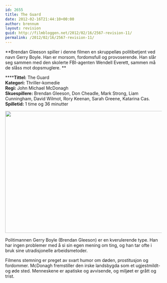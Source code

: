 ```yaml
---
id: 2655
title: The Guard
date: 2012-02-16T21:44:10+00:00
author: brennum
layout: revision
guid: http://filmbloggen.net/2012/02/16/2567-revision-11/
permalink: /2012/02/16/2567-revision-11/
---
```

**Brendan Gleeson spiller i denne filmen en skruppelløs politibetjent ved navn Gerry Boyle. Han er morsom, fordomsfull og provoserende. Han slår seg sammen med den skolerte FBI-agenten Wendell Everett, sammen må de slåss mot dopsmuglere. **

******Tittel:** The Guard  
**Kategori:** Thriller-komedie  
**Regi:** John Michael McDonagh  
**Skuespillere:** Brendan Gleeson, Don Cheadle, Mark Strong, Liam Cunningham, David Wilmot, Rory Keenan, Sarah Greene, Katarina Cas.  
**Spilletid:** 1 time og 36 minutter

<a href="http://filmbloggen.net/?attachment_id=2645" rel="attachment wp-att-2645"><img class="alignnone size-full wp-image-2645" src="http://filmbloggen.net/wp-content/uploads//2012/02/art-the-guard_20110826121150601209-420x0.jpg" alt="" width="541" height="391" /></a>

Politimannen Gerry Boyle (Brendan Gleeson) er en kverulerende type. Han har ingen problemer med å si sin egen mening om ting, og han tar ofte i bruk sine utradisjonelle arbeidsmetoder.

Filmens stemning er preget av svart humor om døden, prostitusjon og fordommer. McDonagh fremstiller den irske landsbygda som et ugjestmildt-og øde sted. Menneskene er apatiske og avvisende, og miljøet er grått og trist.